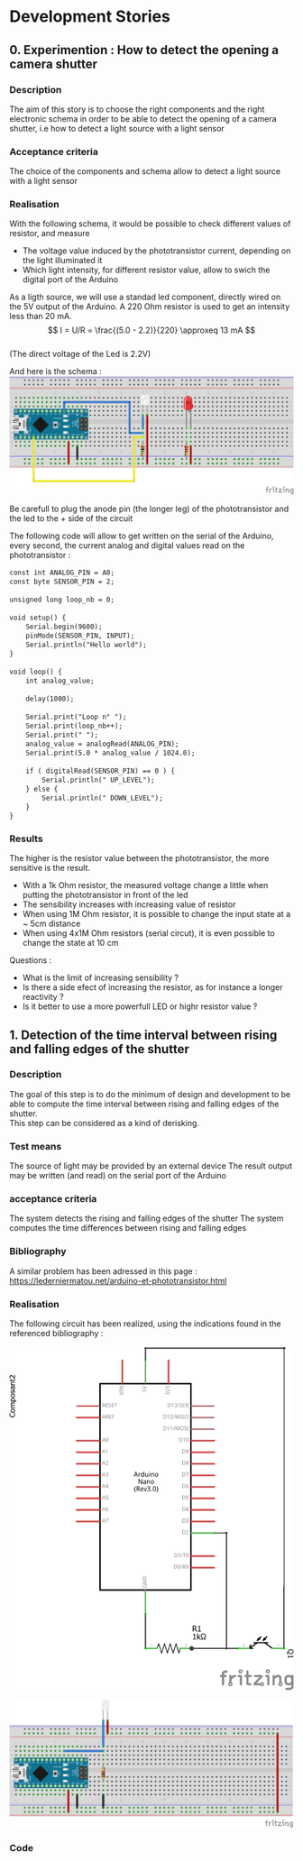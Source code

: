 # Development Stories

## 0. Experimention : How to detect the opening a camera shutter

### Description

The aim of this story is to choose the right components and the right electronic schema in order to be able to detect the opening of a camera shutter, i.e how to detect a light source with a light sensor

### Acceptance criteria

The choice of the components and schema allow to detect a light source with a light sensor

### Realisation

With the following schema, it would be possible to check different values of resistor, and measure
* The voltage value induced by the phototransistor current, depending on the light illuminated it
* Which light intensity, for different resistor value, allow to swich the digital port of the Arduino

As a ligth source, we will use a standad led component, directly wired on the 5V output of the Arduino. A 220 Ohm resistor is used to get an intensity less than 20 mA.  
$$
I = U/R = \frac{(5.0 - 2.2)}{220} \approxeq 13 mA
$$  
(The direct voltage of the Led is 2.2V)  

And here is the schema :
![Experimentation schema](DevelopmentSteps/Step0_Experimentation/experimentation/Experimentation_bb.png)

Be carefull to plug the anode pin (the longer leg) of the phototransistor and the led to the + side of the circuit

The following code will allow to get written on the serial of the Arduino, every second, the current analog and digital values read on the phototransistor :

````
const int ANALOG_PIN = A0;
const byte SENSOR_PIN = 2;

unsigned long loop_nb = 0;

void setup() {
    Serial.begin(9600);
    pinMode(SENSOR_PIN, INPUT);
    Serial.println("Hello world");
}

void loop() {
    int analog_value;
   
    delay(1000);

    Serial.print("Loop n° ");
    Serial.print(loop_nb++);
    Serial.print(" ");
    analog_value = analogRead(ANALOG_PIN);
    Serial.print(5.0 * analog_value / 1024.0);
    
    if ( digitalRead(SENSOR_PIN) == 0 ) {
        Serial.println(" UP_LEVEL");
    } else {
        Serial.println(" DOWN_LEVEL");
    }
}
````

### Results

The higher is the resistor value between the phototransistor, the more sensitive is the result.
- With a 1k Ohm resistor, the measured voltage change a little when putting the phototransistor in front of the led  
- The sensibility increases with increasing value of resistor
- When using 1M Ohm resistor, it is possible to change the input state at a ~ 5cm distance
- When using 4x1M Ohm resistors (serial circut), it is even possible to change the state at 10 cm

Questions :
- What is the limit of increasing sensibility ?
- Is there a side efect of increasing the resistor, as for instance a longer reactivity ?
- Is it better to use a more powerfull LED or highr resistor value ?



## 1. Detection of the time interval between rising and falling edges of the shutter

### Description 

The goal of this step is to do the minimum of design and development to be able to compute the time interval between rising and falling edges of the shutter.  
This step can be considered as a kind of derisking.

### Test means

The source of light may be provided by an external device 
The result output may be written (and read) on the serial port of the Arduino

### acceptance criteria
The system detects the rising and falling edges of the shutter
The system computes the time differences between rising and falling edges


### Bibliography

A similar problem has been adressed in this page :
https://lederniermatou.net/arduino-et-phototransistor.html

### Realisation

The following circuit has been realized, using the indications found in the referenced bibliography :  

![Schema](DevelopmentSteps/Step1_EdgesDetection/EdgesDetection_schema.png)  

![Bread board](DevelopmentSteps/Step1_EdgesDetection/EdgesDetection_bb.png)

### Code




